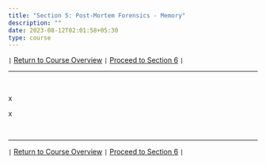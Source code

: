 ```yaml
---
title: "Section 5: Post-Mortem Forensics - Memory"
description: ""
date: 2023-08-12T02:01:58+05:30
type: course
---
```



`|` [Return to Course Overview](https://www.faanross.com/posts/course01/) `|` [Proceed to Section 6](https://www.faanross.com/course01/06_post_logs/) `|`

***

&nbsp;  

x

x

&nbsp;  

***

`|` [Return to Course Overview](https://www.faanross.com/posts/course01/) `|` [Proceed to Section 6](https://www.faanross.com/course01/06_post_logs/) `|`